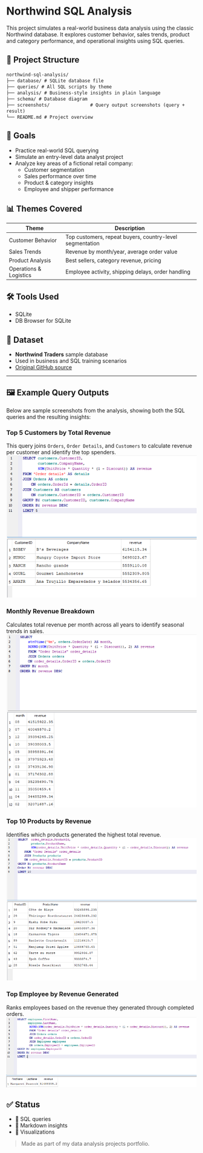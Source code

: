 # Northwind SQL Analysis

This project simulates a real-world business data analysis using the classic Northwind database. It explores customer behavior, sales trends, product and category performance, and operational insights using SQL queries.

## 📁 Project Structure

```
northwind-sql-analysis/
├── database/ # SQLite database file
├── queries/ # All SQL scripts by theme
├── analysis/ # Business-style insights in plain language
├── schema/ # Database diagram
├── screenshots/               # Query output screenshots (query + result)
└── README.md # Project overview
```

## 🎯 Goals

- Practice real-world SQL querying
- Simulate an entry-level data analyst project
- Analyze key areas of a fictional retail company:
  - Customer segmentation
  - Sales performance over time
  - Product & category insights
  - Employee and shipper performance

## 📊 Themes Covered

| Theme                    | Description |
|--------------------------|-------------|
| Customer Behavior        | Top customers, repeat buyers, country-level segmentation |
| Sales Trends             | Revenue by month/year, average order value |
| Product Analysis         | Best sellers, category revenue, pricing |
| Operations & Logistics   | Employee activity, shipping delays, order handling |

## 🛠 Tools Used

- SQLite
- DB Browser for SQLite

## 📝 Dataset

- **Northwind Traders** sample database  
- Used in business and SQL training scenarios  
- [Original GitHub source](https://github.com/jpwhite3/northwind-SQLite3)

---

## 🖼️ Example Query Outputs

Below are sample screenshots from the analysis, showing both the SQL queries and the resulting insights:

### Top 5 Customers by Total Revenue
This query joins `Orders`, `Order Details`, and `Customers` to calculate revenue per customer and identify the top spenders.
![Top Customers](./screenshots/top_customers.png)

### Monthly Revenue Breakdown
Calculates total revenue per month across all years to identify seasonal trends in sales.
![Monthly Revenue](./screenshots/monthly_revenue.png)

### Top 10 Products by Revenue
Identifies which products generated the highest total revenue.
![Top Products](./screenshots/top_products.png)

### Top Employee by Revenue Generated
Ranks employees based on the revenue they generated through completed orders.
![Top Employee](./screenshots/top_employee.png)


## ✅ Status

- 🔹 SQL queries
- 🔹 Markdown insights
- 🔹 Visualizations


> Made as part of my data analysis projects portfolio. 



